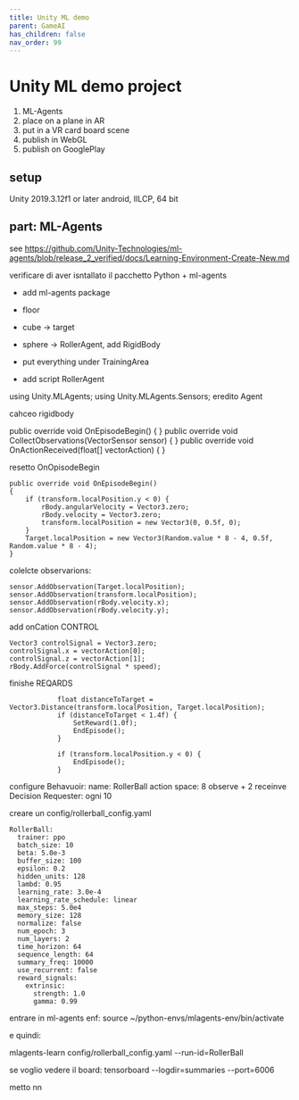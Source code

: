 ```yaml
---
title: Unity ML demo
parent: GameAI
has_children: false
nav_order: 99
---
```


# Unity ML demo project

1) ML-Agents
2) place on a plane in AR
3) put in a VR card board scene
4) publish in WebGL
5) publish on GooglePlay

## setup
Unity 2019.3.12f1 or later 
android, IILCP, 64 bit

## part: ML-Agents
see https://github.com/Unity-Technologies/ml-agents/blob/release_2_verified/docs/Learning-Environment-Create-New.md

verificare di aver isntallato il pacchetto Python + ml-agents

- add ml-agents package
- floor
- cube -> target
- sphere -> RollerAgent, add RigidBody
- put everything under TrainingArea

- add script RollerAgent

using Unity.MLAgents;
using Unity.MLAgents.Sensors;
eredito Agent

cahceo rigidbody

public override void OnEpisodeBegin() { }
public override void CollectObservations(VectorSensor sensor) { }
public override void OnActionReceived(float[] vectorAction) { }

resetto OnOpisodeBegin

```
public override void OnEpisodeBegin()
{
    if (transform.localPosition.y < 0) {
        rBody.angularVelocity = Vector3.zero;
        rBody.velocity = Vector3.zero;
        transform.localPosition = new Vector3(0, 0.5f, 0);
    }
    Target.localPosition = new Vector3(Random.value * 8 - 4, 0.5f, Random.value * 8 - 4);
}
```


colelcte observarions:

```
sensor.AddObservation(Target.localPosition);
sensor.AddObservation(transform.localPosition);
sensor.AddObservation(rBody.velocity.x);
sensor.AddObservation(rBody.velocity.y);
```

add onCation CONTROL
```
Vector3 controlSignal = Vector3.zero;
controlSignal.x = vectorAction[0];
controlSignal.z = vectorAction[1];
rBody.AddForce(controlSignal * speed);
```

finishe REQARDS

```
            float distanceToTarget = Vector3.Distance(transform.localPosition, Target.localPosition);
            if (distanceToTarget < 1.4f) {
                SetReward(1.0f);
                EndEpisode();
            }

            if (transform.localPosition.y < 0) {
                EndEpisode();
            }
```

configure Behavuoir:
name: RollerBall
action space: 8 observe + 2 receinve
Decision Requester: ogni 10

creare un config/rollerball_config.yaml

```
RollerBall:
  trainer: ppo
  batch_size: 10
  beta: 5.0e-3
  buffer_size: 100
  epsilon: 0.2
  hidden_units: 128
  lambd: 0.95
  learning_rate: 3.0e-4
  learning_rate_schedule: linear
  max_steps: 5.0e4
  memory_size: 128
  normalize: false
  num_epoch: 3
  num_layers: 2
  time_horizon: 64
  sequence_length: 64
  summary_freq: 10000
  use_recurrent: false
  reward_signals:
    extrinsic:
      strength: 1.0
      gamma: 0.99
```

entrare in ml-agents enf: source ~/python-envs/mlagents-env/bin/activate

e quindi: 

mlagents-learn config/rollerball_config.yaml --run-id=RollerBall

se voglio vedere il board: tensorboard --logdir=summaries --port=6006


metto nn
